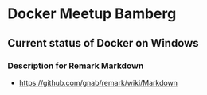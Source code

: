 # Docker Meetup Bamberg
## Current status of Docker on Windows

### Description for Remark Markdown

* https://github.com/gnab/remark/wiki/Markdown

